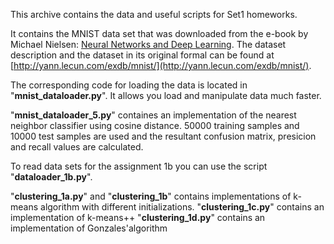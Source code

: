 This archive contains the data and useful scripts for Set1 homeworks.

It contains the MNIST data set that was downloaded from the e-book by Michael Nielsen: [Neural Networks and Deep Learning](http://neuralnetworksanddeeplearning.com/chap1.html). The dataset description and the dataset in its original formal can be found at [http://yann.lecun.com/exdb/mnist/](http://yann.lecun.com/exdb/mnist/).  

The corresponding code for loading the data is located in "**mnist_dataloader.py**".  It allows you load and manipulate data much faster.

"**mnist_dataloader_5.py**" containes an implementation of the nearest neighbor classifier using cosine distance. 50000 training samples and 10000 test samples are used and the resultant confusion matrix, presicion and recall values are calculated. 

To read data sets for the assignment 1b you can use the script "**dataloader_1b.py**".   

"**clustering_1a.py**" and "**clustering_1b**" contains implementations of k-means algorithm with different initializations.
"**clustering_1c.py**" contains an implementation of k-means++
"**clustering_1d.py**" contains an implementation of Gonzales'algorithm

